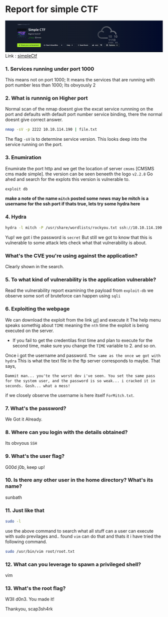 # Report for simple CTF
![Head](/simple_ctf/assets/Head.png)
Link : [simpleCtf](https://tryhackme.com/r/room/easyctf)
### 1. Services running under port 1000
This means not on port 1000; It means the services that are running with port number less than 1000;
Its obvyously 2 
### 2. What is runnnig on Higher port 
Normal scan of the nmap doesnt give the excat service runnning on the port and defaults with default port number service binding,
there the normal doesnt give correct answer.
```bash
nmap -sV -p 2222 10.10.114.190 | file.txt
```
The flag `-sV` is to determine service version. This looks deep into the service running on the port.

### 3. Enumiration 
Enumirate the port http and we get the location of server `cmsms` [CMSMS cms made simple].
the version can be seen beneeth the logo `v2.2.8` 
Go ahed and search for the explots this version is vulnerable to.
```web
exploit db
```
__make a note of the name `mitch` posted some news may be mitch is a username for the ssh port if thats true, lets try some hydra here__

### 4. Hydra
```bash
hydra -l mitch -P /usr/share/wordlists/rockyou.txt ssh://10.10.114.190:2222
```
Yup! we got i the password is `secret`
But still we got to know that this is vulnerable to some attack lets check what that vulnerability is about.
### What's the CVE you're using against the application?
Clearly shown in the search. 

### 5. To what kind of vulnerability is the application vulnerable?
Read the vulnerability report 
examining the payload from `exploit-db` we observe some sort of bruteforce can happen using `sqli`
### 6. Exploiting the webpage
We can download the exploit from the link [url](https://www.exploit-db.com/exploits/46635) and execute it
The help menu speaks somethig about `TIME` meaning the `nth` time the exploit is being executed on the server.
- If you fail to get the credentilas first time and plan to execute for the second time, make sure you change the `TIME` variable to 2. and so on.

Once i got the username and password. `The same as the once we got with hydra`
This is what the text file in the ftp server corresponds to maybe.
That says,
```text
Dammit man... you'te the worst dev i've seen. You set the same pass for the system user, and the password is so weak... i cracked it in seconds. Gosh... what a mess!
```
if we closely observe the username is here itself `ForMitch.txt`.

### 7. What's the password?
We Got it Already.

### 8. Where can you login with the details obtained?
Its obvyous `SSH`

### 9. What's the user flag?
G00d j0b, keep up!

### 10. Is there any other user in the home directory? What's its name?
sunbath

### 11. Just like that
```bash
sudo -l 
```
use the above command to search what all stuff can a user can execute with sudo previlages and..
found `vim` can do that and thats it i have tried the following command.
```bash
sudo /usr/bin/vim root/root.txt
```
### 12. What can you leverage to spawn a privileged shell?
vim

### 13. What's the root flag?
W3ll d0n3. You made it!


Thankyou,
scap3sh4rk
